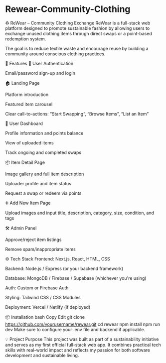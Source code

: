 # Rewear-Community-Clothing

♻️ ReWear – Community Clothing Exchange
ReWear is a full-stack web platform designed to promote sustainable fashion by allowing users to exchange unused clothing items through direct swaps or a point-based redemption system.

The goal is to reduce textile waste and encourage reuse by building a community around conscious clothing practices.

🚀 Features
🔐 User Authentication

Email/password sign-up and login

🏠 Landing Page

Platform introduction

Featured item carousel

Clear call-to-actions: “Start Swapping”, “Browse Items”, “List an Item”

👤 User Dashboard

Profile information and points balance

View of uploaded items

Track ongoing and completed swaps

📦 Item Detail Page

Image gallery and full item description

Uploader profile and item status

Request a swap or redeem via points

➕ Add New Item Page

Upload images and input title, description, category, size, condition, and tags

🛠️ Admin Panel

Approve/reject item listings

Remove spam/inappropriate items

⚙️ Tech Stack
Frontend: Next.js, React, HTML, CSS

Backend: Node.js / Express (or your backend framework)

Database: MongoDB / Firebase / Supabase (whichever you're using)

Auth: Custom or Firebase Auth

Styling: Tailwind CSS / CSS Modules

Deployment: Vercel / Netlify (if deployed)

📦 Installation
bash
Copy
Edit
git clone https://github.com/yourusername/rewear.git
cd rewear
npm install
npm run dev
Make sure to configure your .env file and backend if applicable.

💡 Project Purpose
This project was built as part of a sustainability initiative and serves as my first official full-stack web app. It combines practical tech skills with real-world impact and reflects my passion for both software development and sustainable living.
